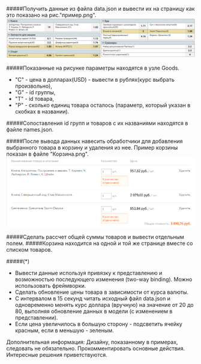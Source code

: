 #####Получить данные из файла data.json и вывести их на страницу как это показано на рис."пример.png".
![Пример](./doc/Example.png)

#####Показанные на рисунке параметры находятся в узле Goods. 
- "C" - цена в долларах(USD) - вывести в рублях(курс выбрать произвольно), 
- "G" - id группы, 
- "T" - id товара, 
- "P" - сколько единиц товара осталось (параметр, который указан в скобках в названии).

#####Сопоставления id групп и товаров с их названиями находятся в файле names.json.

#####После вывода данных навесить обработчики для добавления выбранного товара в корзину и удаления из нее. Пример корзины показан в файле "Корзина.png". 
![Пример](./doc/Cart.png)

#####Сделать рассчет общей суммы товаров и вывести отдельным полем.
#####Корзина находится на одной и той же странице вместе со списком товаров.

#####(*)
- Вывести данные используя привязку к представлению и возможностью последующего изменения (two-way binding). Можно использовать фреймворки. 
- Сделать обновление цены товара в зависимости от курса валюты.
- С интервалом в 15 секунд читать исходный файл data.json и одновременно менять курс доллара (вручную) на значение от 20 до 80, выполняя обновление данных в модели (с изменением в представлении). 
- Если цена увеличилось в большую сторону - подсветить ячейку красным, если в меньшую - зеленым.

Дополнительная информация: Дизайну, показанному в примерах, следовать не обязательно. Прокомментировать основные действия. Интересные решения приветствуются.
